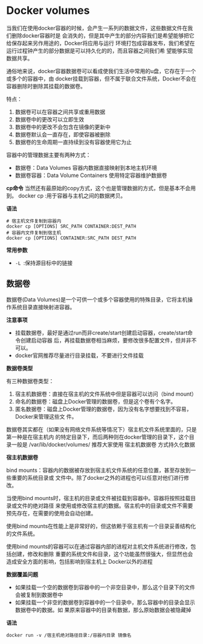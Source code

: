 # Docker volumes
当我们在使用docker容器的时候，会产生一系列的数据文件，这些数据文件在我们删除docker容器时是
会消失的，但是其中产生的部分内容我们是希望能够把它给保存起来另作用途的，Docker将应用与运行
环境打包成容器发布，我们希望在运行过程钟产生的部分数据是可以持久化的的，而且容器之间我们希
望能够实现数据共享。

通俗地来说，docker容器数据卷可以看成使我们生活中常用的u盘，它存在于一个或多个的容器中，由
docker挂载到容器，但不属于联合文件系统，Docker不会在容器删除时删除其挂载的数据卷。

特点：
1. 数据卷可以在容器之间共享或重用数据
2. 数据卷中的更改可以立即生效
3. 数据卷中的更改不会包含在镜像的更新中
4. 数据卷默认会一直存在，即使容器被删除
5. 数据卷的生命周期一直持续到没有容器使用它为止

容器中的管理数据主要有两种方式：
- 数据卷：Data Volumes 容器内数据直接映射到本地主机环境 
- 数据卷容器：Data Volume Containers 使用特定容器维护数据卷

**cp命令**
当然还有最原始的copy方式，这个也是管理数据的方式，但是基本不会用到。
docker cp :用于容器与主机之间的数据拷贝。

**语法**
```shell
# 宿主机文件复制到容器内
docker cp [OPTIONS] SRC_PATH CONTAINER:DEST_PATH
# 容器内文件复制到宿主机
docker cp [OPTIONS] CONTAINER:SRC_PATH DEST_PATH
```
**常用参数**
- `-L `:保持源目标中的链接

## 数据卷
数据卷(Data Volumes)是一个可供一个或多个容器使用的特殊目录，它将主机操作系统目录直接映射进容器。

**注意事项**
- 挂载数据卷，最好是通过run而非create/start创建启动容器，create/start命令创建启动容器
后，再挂载数据卷相当麻烦，要修改很多配置文件，但并非不可以。
- docker官网推荐尽量进行目录挂载，不要进行文件挂载

**数据卷类型**

有三种数据卷类型：
1. 宿主机数据卷：直接在宿主机的文件系统中但是容器可以访问（bind mount）
2. 命名的数据卷：磁盘上Docker管理的数据卷，但是这个卷有个名字。
3. 匿名数据卷：磁盘上Docker管理的数据卷，因为没有名字想要找到不容易，Docker来管理这些文
   件。

数据卷其实都在（如果没有网络文件系统等情况下）宿主机文件系统里面的，只是第一种是在宿主机内
的特定目录下，而后两种则在docker管理的目录下，这个目录一般是 /var/lib/docker/volumes/
推荐大家使用 宿主机数据卷 方式持久化数据

**宿主机数据卷**

bind mounts：容器内的数据被存放到宿主机文件系统的任意位置，甚至存放到一些重要的系统目录或
文件中。除了docker之外的进程也可以任意对他们进行修改。

当使用bind mounts时，宿主机的目录或文件被挂载到容器中。容器将按照挂载目录或文件的绝对路径
来使用或修改宿主机的数据。宿主机中的目录或文件不需要预先存在，在需要的使用会自动创建。

使用bind mounts在性能上是非常好的，但这依赖于宿主机有一个目录妥善结构化的文件系统。

使用bind mounts的容器可以在通过容器内部的进程对主机文件系统进行修改，包括创建，修改和删除
重要的系统文件和目录，这个功能虽然很强大，但显然也会造成安全方面的影响，包括影响到宿主机上
Docker以外的进程

**数据覆盖问题**

- 如果挂载一个空的数据卷到容器中的一个非空目录中，那么这个目录下的文件会被复制到数据卷中
- 如果挂载一个非空的数据卷到容器中的一个目录中，那么容器中的目录会显示数据卷中的数据。如
果原来容器中的目录有数据，那么原始数据会被隐藏掉

**语法**

```
docker run -v /宿主机绝对路径目录:/容器内目录 镜像名
```
